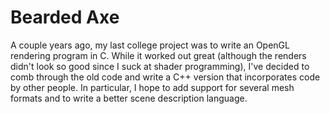 # Bearded Axe

A couple years ago, my last college project was to write an OpenGL rendering program
in C.  While it worked out great (although the renders didn't look so good since I
suck at shader programming), I've decided to comb through the old code and write a
C++ version that incorporates code by other people.  In particular, I hope to add
support for several mesh formats and to write a better scene description language.

